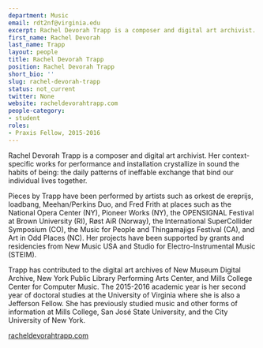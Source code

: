 ```yaml
---
department: Music
email: rdt2nf@virginia.edu
excerpt: Rachel Devorah Trapp is a composer and digital art archivist.
first_name: Rachel Devorah
last_name: Trapp
layout: people
title: Rachel Devorah Trapp
position: Rachel Devorah Trapp
short_bio: ''
slug: rachel-devorah-trapp
status: not_current
twitter: None
website: racheldevorahtrapp.com
people-category:
- student
roles:
- Praxis Fellow, 2015-2016
---
```


Rachel Devorah Trapp is a composer and digital art archivist. Her context-specific works for performance and installation crystallize in sound the habits of being: the daily patterns of ineffable exchange that bind our individual lives together.

Pieces by Trapp have been performed by artists such as orkest de ereprijs, loadbang, Meehan/Perkins Duo, and Fred Frith at places such as the National Opera Center (NY), Pioneer Works (NY), the OPENSIGNAL Festival at Brown University (RI), Røst AiR (Norway), the International SuperCollider Symposium (CO), the Music for People and Thingamajigs Festival (CA), and Art in Odd Places (NC). Her projects have been supported by grants and residencies from New Music USA and Studio for Electro-Instrumental Music (STEIM).

Trapp has contributed to the digital art archives of New Museum Digital Archive, New York Public Library Performing Arts Center, and Mills College Center for Computer Music. The 2015-2016 academic year is her second year of doctoral studies at the University of Virginia where she is also a Jefferson Fellow. She has previously studied music and other forms of information at Mills College, San José State University, and the City University of New York.

[racheldevorahtrapp.com](http://racheldevorahtrapp.com)
